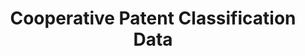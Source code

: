 ---
bigquery: https://console.cloud.google.com/bigquery?p=patents-public-data&d=cpc&page=dataset
citation: '“Cooperative Patent Classification” by the EPO and USPTO, for public use. '
contributors: EPO, USPTO
cost: None
description: Cooperative Patent Classification Data contains the scheme and definitions
  of the Cooperative Patent Classification system for classifying patent documents.
  The CPC is the result of a partnership between the EPO and the USPTO in their joint
  effort to develop a common, internationally compatible classification system for
  technical documents, in particular patent publications, which will be used by both
  offices in the patent granting process
documentation: https://www.cooperativepatentclassification.org/cpcSchemeAndDefinitions
last_edit: 04/07/2022, 04:01:07
location: https://www.cooperativepatentclassification.org/index
maintained_by: USPTO, EPO
schema_fields:
- title_part
- additional_only
- title_full
- sizeCache
- titlePart
- ipc_concordant
- level
- children
- symbol
- parents
- titleFull
- definition
- limitingReferences
- not_allocatable
- dateRevised
- childGroups
- residualReferences
- informativeReferences
- applicationReferences
- breakdown_code
- breakdownCode
- date_revised
- residual_references
- status
- child_groups
- limiting_references
- notAllocatable
- synonyms
- application_references
- glossary
- ipcConcordant
- informative_references
shortname: cooperative_patent_classification
tags:
- patents
- science
title: Cooperative Patent Classification Data
uuid: 984374a7-16e9-4b35-9445-458daceb01bf
---